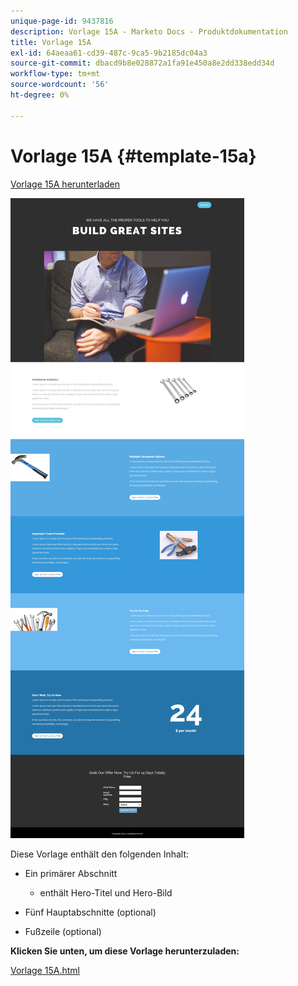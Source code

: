 ```yaml
---
unique-page-id: 9437816
description: Vorlage 15A - Marketo Docs - Produktdokumentation
title: Vorlage 15A
exl-id: 64aeaa61-cd39-487c-9ca5-9b2185dc04a3
source-git-commit: dbacd9b8e028872a1fa91e450a8e2dd338edd34d
workflow-type: tm+mt
source-wordcount: '56'
ht-degree: 0%

---
```


# Vorlage 15A {#template-15a}

[Vorlage 15A herunterladen](https://experienceleague.adobe.com/landing/marketo/lp-templates/template-15a.html)

![](assets/image2015-8-13-13-3a58-3a55.png)

Diese Vorlage enthält den folgenden Inhalt:

* Ein primärer Abschnitt

   * enthält Hero-Titel und Hero-Bild

* Fünf Hauptabschnitte (optional)
* Fußzeile (optional)

**Klicken Sie unten, um diese Vorlage herunterzuladen:**

[Vorlage 15A.html](https://experienceleague.adobe.com/landing/marketo/lp-templates/template-15a.html)
